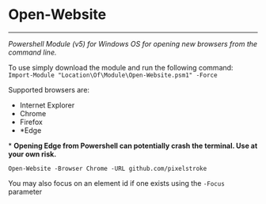 # Open-Website
___
*Powershell Module (v5) for Windows OS for opening new browsers from the command line.*

To use simply download the module and run the following command:
`Import-Module "Location\Of\Module\Open-Website.psm1" -Force`

Supported browsers are:

- Internet Explorer
- Chrome
- Firefox
- \*Edge

\* **Opening Edge from Powershell can potentially crash the terminal. Use at your own risk.**

`Open-Website -Browser Chrome -URL github.com/pixelstroke`

You may also focus on an element id if one exists using the `-Focus` parameter
